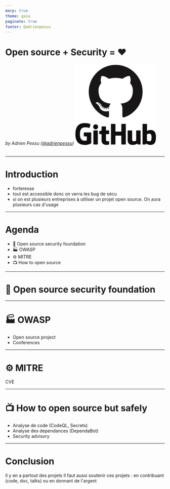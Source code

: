```yaml
---
marp: true
theme: gaia
paginate: true
footer: @adrienpessu
---
```


Open source + Security = ❤️ 
===


###### by Adrien Pessu ([@adrienpessu][GitHub])   ![h:50](../../assets/github.png)

[GitHub]: https://github.com/adrienpessu
---

# Introduction

- forteresse
- tout est accessible donc on verra les bug de sécu
- si on est plusieurs entreprises à utiliser un projet open source. On aura plusieurs cas d'usage
---
# Agenda

* :memo: Open source security foundation 
* :factory: OWASP
* :gear: MITRE
* :tv: How to open source

---

# :memo: Open source security foundation

---

# :factory: OWASP


- Open source project
- Conferences

---

# :gear: MITRE

CVE


---

# :tv: How to open source but safely
<!-- _class: invert -->

- Analyse de code (CodeQL, Secrets)
- Analyse des dependances (DependaBot)
- Security advisory

---


# Conclusion

Il y en a partout des projets 
Il faut aussi soutenir ces projets : en contribuant (code, doc, talks) ou en donnant de l'argent
